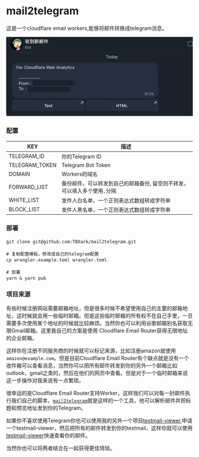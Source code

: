 # mail2telegram

这是一个cloudflare email workers,能够将邮件转换成telegram消息。

![](example.png)


### 配置

|  KEY    |  描述   |
| ---- | ---- |
| TELEGRAM_ID |   你的Telegram ID   |
| TELEGRAM_TOKEN | Telegram Bot Token |
| DOMAIN  |   Workers的域名  |
| FORWARD_LIST | 备份邮件，可以转发到自己的邮箱备份, 留空则不转发，可以填入多个使用`,`分隔 |
| WHITE_LIST | 发件人白名单，一个正则表达式数组转成字符串 |
| BLOCK_LIST | 发件人黑名单，一个正则表达式数组转成字符串 |


### 部署

```shell
git clone git@github.com:TBXark/mail2telegram.git

# 复制配置模板，修改成自己的telegram配置
cp wrangler.example.toml wrangler.toml 

# 部署
yarn & yarn pub

```


### 项目来源

有些时候注册网站需要邮箱地址，但是很多时候不希望使用自己的主要的邮箱地址，这时候就会用一些临时邮箱。但是这些临时邮箱的所有权不在自己手里，一旦需要多次使用某个地址的时候就比较麻烦。当然你也可以利用谷歌邮箱别名获取无限Gmail邮箱。这里我自己的方案是使用 Cloudflare Email Router获得无限地址的企业邮箱。

这样你在注册不同服务商的时候就可以标记来源，比如注册amazon就使用`amazon@example.com`。但是目前Cloudflare Email Router有个缺点就是没有一个收件箱可以查看消息，当然你可以把所有邮件转发到你的另外一个邮箱比如outlook，gmail之类的，然后在他们的网页中查看。但是对于一个临时邮箱来说这一步操作对我来说有一点繁琐。

很幸运的是Cloudflare Email Router支持Worker，这样我们可以对每一封邮件执行我们自己的脚本，[`mail2telegram`](https://github.com/TBXark/mail2telegram)就是这样的一个工具，他可以解析邮件并把标题和预览地址发到你的Telegram。

如果你不喜欢使用Telegram你也可以使用我的另外一个项目[testmail-viewer](https://github.com/TBXark/testmail-viewer),申请一个testmail-viewer，然后把所有的邮件转发到你的testmail，这样你就可以使用[testmail-viewer](https://github.com/TBXark/testmail-viewer)快速查看你的邮件。

当然你也可以将两者结合在一起获得更佳琦琰。
